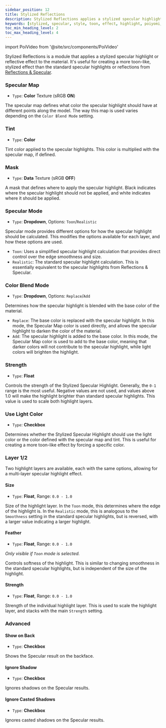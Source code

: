 ```yaml
---
sidebar_position: 12
title: Stylized Reflections
description: Stylized Reflections applies a stylized specular highlight effect to the Material, useful for creating a more toon-like stylized effect.
keywords: [stylized, specular, style, toon, effect, highlight, poiyomi, shader]
toc_min_heading_level: 2
toc_max_heading_level: 4
---
```

import PoiVideo from '@site/src/components/PoiVideo'

Stylized Reflections is a module that applies a stylized specular highlight or reflective effect to the material. It's useful for creating a more toon-like, stylized effect than the standard specular highlights or reflections from [Reflections & Specular](/docs/shading/reflections-and-specular.md).

<!--

## Mode

- `Type`: **Dropdown**, Options: `UnityChan`/`lilToon`

Choice of which style of Stylized Reflections that you wish to use.

The default mode is `UnityChan`, which reflects all the features of "Stylized Specular," used in previous versions of Poiyomi Shaders prior to 9.2.10.

The mode `lilToon` adds both specular and environmental reflections in a more stylized fashion, a feature commonly found in lilToon.

:::info Documentation Info
This page is split into two separate sections, as each of the Modes vastly differ from each other. Use the Table of Contents to navigate.
:::

## Unity Chan Specular

-->

### Specular Map

- `Type`: **Color** Texture (sRGB **ON**)

The specular map defines what color the specular highlight should have at different points along the model. The way this map is used varies depending on the `Color Blend Mode` setting.

### Tint

- `Type`: **Color**

Tint color applied to the specular highlights. This color is multiplied with the specular map, if defined.

### Mask

- `Type`: **Data** Texture (sRGB **OFF**)

A mask that defines where to apply the specular highlight. Black indicates where the specular highlight should not be applied, and white indicates where it should be applied.

### Specular Mode

- `Type`: **Dropdown**, Options: `Toon`/`Realistic`

Specular mode provides different options for how the specular highlight should be calculated. This modifies the options available for each layer, and how these options are used.

- `Toon`: Uses a simplified specular highlight calculation that provides direct control over the edge smoothness and size.
- `Realistic`: The standard specular highlight calculation. This is essentially equivalent to the specular highlights from Reflections & Specular.

### Color Blend Mode

- `Type`: **Dropdown**, Options: `Replace`/`Add`

Determines how the specular highlight is blended with the base color of the material.

- `Replace`: The base color is replaced with the specular highlight. In this mode, the Specular Map color is used directly, and allows the specular highlight to darken the color of the material.
- `Add`: The specular highlight is added to the base color. In this mode, the Specular Map color is used to add to the base color, meaning that darker colors will not contribute to the specular highlight, while light colors will brighten the highlight.

### Strength

- `Type`: **Float**

Controls the strength of the Stylized Specular Highlight. Generally, the `0-1` range is the most useful. Negative values are not used, and values above 1.0 will make the highlight brighter than standard specular highlights. This value is used to scale both highlight layers.

### Use Light Color

- `Type`: **Checkbox**

Determines whether the Stylized Specular Highlight should use the light color or the color defined with the specular map and tint. This is useful for creating a more toon-like effect by forcing a specific color.

### Layer 1/2

Two highlight layers are available, each with the same options, allowing for a multi-layer specular highlight effect.

#### Size

- `Type`: **Float**, Range: `0.0 - 1.0`

Size of the highlight layer. In the `Toon` mode, this determines where the edge of the  highlight is. In the `Realistic` mode, this is analogous to the `Smoothness` setting in the standard specular highlights, but is reversed, with a larger value indicating a larger highlight.

#### Feather

- `Type`: **Float**, Range: `0.0 - 1.0`

*Only visible if `Toon` mode is selected.*

Controls softness of the highlight. This is similar to changing smoothness in the standard specular highlights, but is independent of the size of the highlight.

#### Strength

- `Type`: **Float**, Range: `0.0 - 1.0`

Strength of the individual highlight layer. This is used to scale the highlight layer, and stacks with the main `Strength` setting.

### Advanced

#### Show on Back

- `Type`: **Checkbox**

Shows the Specular result on the backface.

#### Ignore Shadow

- `Type`: **Checkbox**

Ignores shadows on the Specular results.

#### Ignore Casted Shadows

- `Type`: **Checkbox**

Ignores casted shadows on the Specular results.

<!--

## Lil Reflections

### sReflection

- `Type`: **Float**

### Smoothness

- `Type`: **Data** Texture (`sRGB = OFF`)
  - Float, Range: `0.0 - 1.0`

### GSAA

- `Type`: **Float**, Range: `0.0 - 1.0`

### Metallic

- `Type`: **Data** Texture (`sRGB = OFF`)
  - Float, Range: `0.0 - 1.0`

### Color / Mask

- `Type`: **Color**

### Reflectance

- `Type`: **Float**, Range: `0.0 - 1.0`

### Specular

- `Type`: **Checkbox**

#### Specular Mode

- `Type`: **Dropdown**, Options: `Toon`/`Realistic`

#### Normal Strength

- `Type`: **Float**, Range: `0.0 - 1.0`

#### Border

- `Type`: **Float**, Range: `0.0 - 1.0`

#### Blur

- `Type`: **Float**, Range: `0.0 - 1.0`

#### MultiLight Specular

- `Type`: **Checkbox**

### Environmental Reflections

- `Type`: **Checkbox**

#### Normal Strength

- `Type`: **Float**, Range: `0.0 - 1.0`

#### Color

- `Type`: **Color**
  - **Color** Texture (`sRGB = ON`)

#### Cubemap Fallback

- `Type`: **Cubemap** Texture (`sRGB = ON`)

#### Override

- `Type`: **Checkbox**

#### Enable Lighting Fallback

- `Type`: **Float**, Range: `0.0 - 1.0`

#### Apply Transparency

- `Type`: **Checkbox**

#### Blend Modes

- `Type`: **Dropdown**, Options: `Replace`/`Add`/`Screen`/`Multiply`

-->